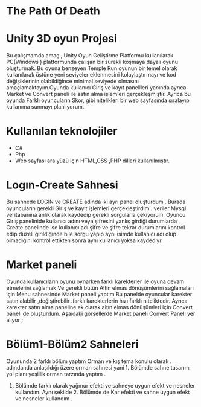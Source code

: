 # The Path Of Death

# Unity 3D oyun Projesi

Bu çalışmamda amaç , Unity Oyun Geliştirme Platformu kullanılarak PC(Windows ) platformunda
çalışan bir sürekli koşmaya dayalı oyunu oluşturmak. Bu oyuna benzeyen Temple Run oyunun bir
temel olarak kullanılarak üstüne yeni seviyeler eklenmesini kolaylaştırmayı ve kod değişiklerinin
olabildiğince minimal seviyede olmasını amaçlamaktayım.Oyunda kullanıcı Giriş ve kayıt panellleri
yanında ayrıca Market ve Convert paneli ile satın alma işlemleri gerçekleşmiştir. Ayrıca bu oyunda
Farklı oyuncuların Skor, gibi nitelikleri bir web sayfasında sıralayıp kullanıma sunmayı planlıyorum.
# Kullanılan teknolojiler
- C#
- Php
- Web sayfası ara yüzü için HTML,CSS ,PHP dilleri kullanılmıştır.
# Logın-Create Sahnesi
Bu sahnede LOGIN ve CREATE adında iki ayrı panel oluşturdum . Burada oyuncuların gerekli
Giriş ve kayıt işlemleri gerçekleştirdim . veriler Mysql veritabanına anlık olarak kaydedip gerekli
sorgularla çekiyorum.
Oyuncu Giriş panelinide kullanıcı adını veya şifresini yanlış girdiği durumlarda , Create panelinde ise
kullanıcı adı şifre ve şifre tekrar durumlarını kontrol edip düzeli girildiğinde bile sorgu yapıp aynı
isimde kullanıcı adı olup olmadığını kontrol ettikten sonra aynı kullanıcı yoksa kaydediyr.
# Market paneli
Oyunda kullanıcıların oyunu oynarken farklı karekterler ile oyuna devam etmelerini sağlamak
Ve gerekli bütün Altin elmas dönüşümlerini sağlamaları için Menu sahnesinde Market paneli yaptım
Bu panelde oyuncular karekter satın alabilir ,değiştirebilir .farklı karekterlerin hızı farklı niteliktedir.
Ayrıca karekter satın alma paneline ek olarak altın elmas dönüşümleri için Convert paneli de
oluşturdum.
Aşaıdaki görsellerde Market paneli Convert Paneli yer alıyor ;
# Bölüm1-Bölüm2 Sahneleri
Oyununda 2 farklı bölüm yaptım Orman ve kış tema konulu olarak . adındanda anlaşıldığı üzere
orman sahnesi yani 1. Bölümde sahne tasarımı yol planı yeşillik orman tarzında yaptım .
1. Bölümde farklı olarak yağmur efekti ve sahneye uygun efekt ve nesneler kullandım.
Aynı şekilde 2. Bölümde de Kar efekti ve sahne uygun efekt ve nesneler kullandım .

